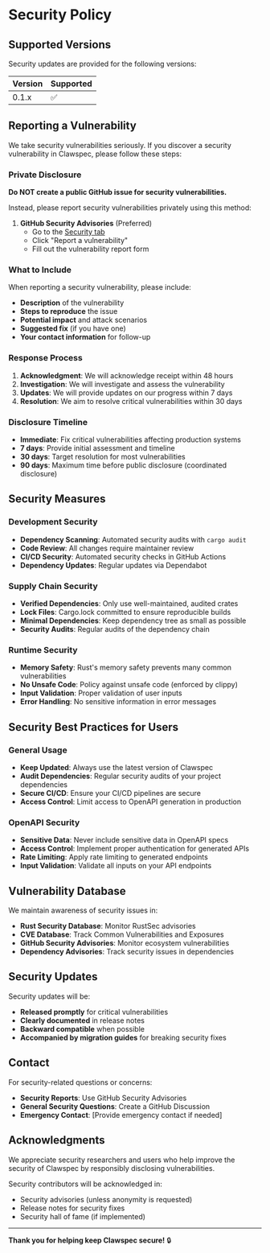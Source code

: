 # Security Policy

## Supported Versions

Security updates are provided for the following versions:

| Version | Supported          |
| ------- | ------------------ |
| 0.1.x   | :white_check_mark: |

## Reporting a Vulnerability

We take security vulnerabilities seriously. If you discover a security vulnerability in Clawspec, please follow these steps:

### Private Disclosure

**Do NOT create a public GitHub issue for security vulnerabilities.**

Instead, please report security vulnerabilities privately using this method:

1. **GitHub Security Advisories** (Preferred)
   - Go to the [Security tab](https://github.com/ilaborie/clawspec/security)
   - Click "Report a vulnerability"
   - Fill out the vulnerability report form

### What to Include

When reporting a security vulnerability, please include:

- **Description** of the vulnerability
- **Steps to reproduce** the issue
- **Potential impact** and attack scenarios
- **Suggested fix** (if you have one)
- **Your contact information** for follow-up

### Response Process

1. **Acknowledgment**: We will acknowledge receipt within 48 hours
2. **Investigation**: We will investigate and assess the vulnerability
3. **Updates**: We will provide updates on our progress within 7 days
4. **Resolution**: We aim to resolve critical vulnerabilities within 30 days

### Disclosure Timeline

- **Immediate**: Fix critical vulnerabilities affecting production systems
- **7 days**: Provide initial assessment and timeline
- **30 days**: Target resolution for most vulnerabilities
- **90 days**: Maximum time before public disclosure (coordinated disclosure)

## Security Measures

### Development Security

- **Dependency Scanning**: Automated security audits with `cargo audit`
- **Code Review**: All changes require maintainer review
- **CI/CD Security**: Automated security checks in GitHub Actions
- **Dependency Updates**: Regular updates via Dependabot

### Supply Chain Security

- **Verified Dependencies**: Only use well-maintained, audited crates
- **Lock Files**: Cargo.lock committed to ensure reproducible builds
- **Minimal Dependencies**: Keep dependency tree as small as possible
- **Security Audits**: Regular audits of the dependency chain

### Runtime Security

- **Memory Safety**: Rust's memory safety prevents many common vulnerabilities
- **No Unsafe Code**: Policy against unsafe code (enforced by clippy)
- **Input Validation**: Proper validation of user inputs
- **Error Handling**: No sensitive information in error messages

## Security Best Practices for Users

### General Usage

- **Keep Updated**: Always use the latest version of Clawspec
- **Audit Dependencies**: Regular security audits of your project dependencies
- **Secure CI/CD**: Ensure your CI/CD pipelines are secure
- **Access Control**: Limit access to OpenAPI generation in production

### OpenAPI Security

- **Sensitive Data**: Never include sensitive data in OpenAPI specs
- **Access Control**: Implement proper authentication for generated APIs
- **Rate Limiting**: Apply rate limiting to generated endpoints
- **Input Validation**: Validate all inputs on your API endpoints

## Vulnerability Database

We maintain awareness of security issues in:

- **Rust Security Database**: Monitor RustSec advisories
- **CVE Database**: Track Common Vulnerabilities and Exposures
- **GitHub Security Advisories**: Monitor ecosystem vulnerabilities
- **Dependency Advisories**: Track security issues in dependencies

## Security Updates

Security updates will be:

- **Released promptly** for critical vulnerabilities
- **Clearly documented** in release notes
- **Backward compatible** when possible
- **Accompanied by migration guides** for breaking security fixes

## Contact

For security-related questions or concerns:

- **Security Reports**: Use GitHub Security Advisories
- **General Security Questions**: Create a GitHub Discussion
- **Emergency Contact**: [Provide emergency contact if needed]

## Acknowledgments

We appreciate security researchers and users who help improve the security of Clawspec by responsibly disclosing vulnerabilities.

Security contributors will be acknowledged in:
- Security advisories (unless anonymity is requested)
- Release notes for security fixes
- Security hall of fame (if implemented)

---

**Thank you for helping keep Clawspec secure!** 🔒

